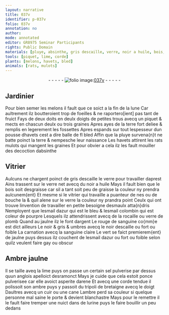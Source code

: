 ```yaml
---
layout: narrative
title: 037v
identifier: p-037v
folio: 037v
annotation: no
author:
mode: annotated
editor: GR8975 Seminar Participants
rights: Public Domain
materials: [pluye, absinthe, gris descaille, verre, noir a huile, bois, esmaulx, esmail dazur, esmail colombin, rocaille, verre de plomb, argent, sanguine, noir descaille, sanguine claire, Ambre jaulne, sel, ponce, arene, ambre, tripoli de bretaigne, cuir, cane, urine]
tools: [piquet, lime, corde]
plants: [melons, havets, bled]
animals: [rats, mulots]
---
```


<div class="folio" align="center">- - - - - <a href="http://gallica.bnf.fr/ark:/12148/btv1b10500001g/f80.image" target="_blank"><img src="https://cu-mkp.github.io/2017-workshop-edition/assets/photo-icon.png" alt="folio image: " style="display:inline-block; margin-bottom:-3px;"/>037v</a> - - - - - </div>    

## <span class="pro">Jardinier</span>

 
 Pour bien semer les <span class="pa">melons</span> il fault que ce soict a la <span class="tmp">fin de la lune</span> Car aultrement ilz boutteroient trop de foeilles & ne raportero[ient] pas tant de fruict Fays de <span class="ms">deux <span class="bp">doits</span> en deulx <span class="bp">doigts</span></span> de petites trous avecq un <span class="tl">piquet</span> & mects en chascun deulx ou trois graines Apres ayes de la terre fort deliee & remplis en legerement les fossettes Apres espands sur tout lespesseur dun pousse d<span class="pa">havets</span> cest a dire balle de fl <span class="pa">bled</span> Affin que la <span class="m">pluye</span> survena{n}t ne batte poinct la terre & nempesche leur naissance Les <span class="pa">havets</span> attirent les <span class="al">rats</span> <span class="al">mulots</span> qui mangent les graines Et pour obvier a cela ilz les fault mouiller des decoction d<span class="m">absinthe</span> 
    

## <span class="pro">Vitrier</span>

 
 Aulcuns ne chargent poinct de <span class="m">gris descaille</span> le <span class="m">verre</span> pour travailler daprest Ains trassent sur le <span class="m">verre</span> net avecq du <span class="m">noir a huile</span> Mays il fault bien que le <span class="m">bois</span> soit desgraisse car sil a tant soit peu de graisse la couleur ny prendra aulcunem{ent} Et mesme si le <span class="pro">vitrier</span> qui travaille a puanteur de <span class="bp">nes</span> ou de <span class="bp">bouche</span> la & quil alene sur le <span class="m">verre</span> la couleur ny prandra point Ceulx qui ont trouve linvention de travailler en petite besoigne d<span class="m">esmaulx</span> atta{n}dris Nemployent que l<span class="m">esmail dazur</span> qui est le bleu & l<span class="m">esmail colombin</span> qui est coleur de pourpre Lesquels ilz attendrissent avecq de la <span class="m">rocaille</span> ou <span class="m">verre de plomb</span> Quand au jaulne ilz le font d<span class="m">argent</span> Le rouge de <span class="m">sanguine</span> co{mm}e est dict ailleurs Le noir & gris & umbres avecq le <span class="m">noir descaille</span> ou fort ou foible La carnation avecq la <span class="m">sanguine claire</span> Le vert se faict premierem{ent} de jaulne puys dessus ilz couchent de l<span class="m">esmail dazur</span> ou fort ou foible selon quilz veulent faire gay ou obscur 
    

## <span class="m">Ambre jaulne</span>

 
 Il se taille aveq la <span class="tl">lime</span> puys on passe un certain <span class="m">sel</span> pulverise par dessus quun <span class="pl">anglois</span> apelloict desramonct Mays je cuide que cela estoit <span class="m">ponce</span> pulverisee car elle avoict asperite d<span class="m">arene</span> Et avecq une <span class="tl">corde</span> tendue il polissoit son <span class="m">ambre</span> puys y passoit du <span class="m">tripoli de <span class="pl">bretaigne</span></span> avecq le <span class="bp">doigt</span> Daultres avecq un <span class="m">cuir</span> ou une <span class="m">cane</span> L<span class="m">ambre</span> perd sa couleur si quelque personne mal saine le porte & devient blanchastre Mays pour le remettre il le fault faire tremper <span class="ms">une nuict</span> dans de l<span class="m">urine</span> puys le faire bouillir un peu dedans 
 